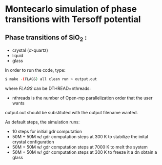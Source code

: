 # Montecarlo simulation of phase transitions with Tersoff potential
## Phase transitions of SiO<sub>2</sub> : 
 * crystal ($\alpha$-quartz)
 * liquid
 * glass

In order to run the code, type:
```sh
$ make -(FLAGS) all clean run > output.out
```

where _FLAGS_ can be DTHREAD=nthreads:
* nthreads is the number of Open-mp parallelization order that the user wants

output.out should be substituted with the output filename wanted.

As default steps, the simulation runs:
- 10 steps for initial gdr computation
- 50M + 50M w/ gdr computation steps at 300 K to stabilize the inital crystal configuration
- 50M + 50M w/ gdr computation steps at 7000 K to melt the system
- 50M + 50M w/ gdr computation steps at 300 K to freeze it a dn obtain a glass

